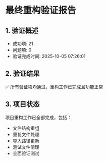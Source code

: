 # 最终重构验证报告

## 1. 验证概述
- 成功项: 21
- 问题项: 0
- 验证完成时间: 2025-10-05 07:26:01

## 2. 验证结果
✅ 所有验证项均通过，重构工作已完成且功能正常

## 3. 项目状态
项目重构工作已全部完成，包括：
- 文件结构重组
- 重复文件处理
- 导入路径更新
- 测试文件清理
- 全面验证测试
